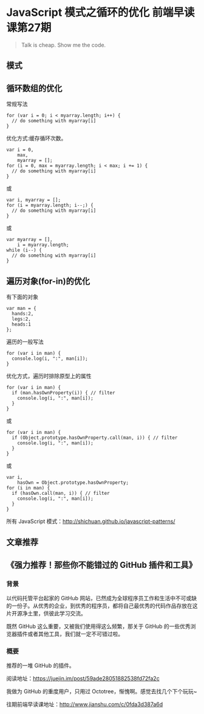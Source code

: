 # JavaScript 模式之循环的优化 前端早读课第27期
> Talk is cheap. Show me the code.

## 模式
## 循环数组的优化
常规写法
```
for (var i = 0; i < myarray.length; i++) {
  // do something with myarray[i]
}
```

优化方式:缓存循环次数。
```
var i = 0,
    max,
    myarray = [];
for (i = 0, max = myarray.length; i < max; i += 1) {
  // do something with myarray[i]
}

```

或
```
var i, myarray = [];
for (i = myarray.length; i--;) {
  // do something with myarray[i]
}
```

或
```
var myarray = [],
    i = myarray.length;
while (i--) {
  // do something with myarray[i]
}
```

## 遍历对象(for-in)的优化
有下面的对象
```
var man = {
  hands:2,
  legs:2,
  heads:1
};
```

遍历的一般写法
```
for (var i in man) {
  console.log(i, ":", man[i]);
}
```

优化方式，遍历时排除原型上的属性
```
for (var i in man) {
  if (man.hasOwnProperty(i)) { // filter
    console.log(i, ":", man[i]);
  }
}
```

或
```
for (var i in man) {
  if (Object.prototype.hasOwnProperty.call(man, i)) { // filter
    console.log(i, ":", man[i]);
  }
}
```

或
```
var i,
    hasOwn = Object.prototype.hasOwnProperty;
for (i in man) {
  if (hasOwn.call(man, i)) { // filter
    console.log(i, ":", man[i]);
  }
}
```

所有 JavaScript 模式：http://shichuan.github.io/javascript-patterns/

## 文章推荐
## 《强力推荐！那些你不能错过的 GitHub 插件和工具》
### 背景
以代码托管平台起家的 GitHub 网站，已然成为全球程序员工作和生活中不可或缺的一份子。从优秀的企业，到优秀的程序员，都将自己最优秀的代码作品存放在这片开源净土里，供彼此学习交流。

既然 GitHub 这么重要，又被我们使用得这么频繁，那关于 GitHub 的一些优秀浏览器插件或者其他工具，我们就一定不可错过啦。

### 概要
推荐的一堆 GitHub 的插件。

阅读地址：https://juejin.im/post/59ade28051882538fd72fa2c

我做为 GitHub 的重度用户，只用过 Octotree，惭愧啊。感觉去找几个下个玩玩~

往期前端早读课地址：http://www.jianshu.com/c/0fda3d387a6d
